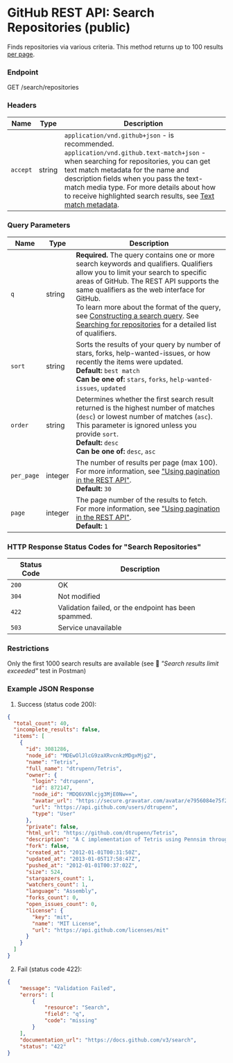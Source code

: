 # GitHub REST API: Search Repositories (public)

Finds repositories via various criteria. This method returns up to 100 results [per page](https://docs.github.com/rest/guides/using-pagination-in-the-rest-api).

### Endpoint

GET /search/repositories

### Headers

| Name     | Type   | Description                                                                                                                             |
|----------|--------|-----------------------------------------------------------------------------------------------------------------------------------------|
| `accept` | string | `application/vnd.github+json` - is recommended.<br>`application/vnd.github.text-match+json` - when searching for repositories, you can get text match metadata for the name and description fields when you pass the text-match media type. For more details about how to receive highlighted search results, see [Text match metadata](https://docs.github.com/rest/search/search#text-match-metadata).|

### Query Parameters

| Name       | Type      | Description                                                                                                                                                                                                          |
|------------|-----------|----------------------------------------------------------------------------------------------------------------------------------------------------------------------------------------------------------------------|
| `q`        | string    | **Required.** The query contains one or more search keywords and qualifiers. Qualifiers allow you to limit your search to specific areas of GitHub. The REST API supports the same qualifiers as the web interface for GitHub.<br>To learn more about the format of the query, see [Constructing a search query](https://docs.github.com/en/github/searching-for-information-on-github/constructing-a-search-query). See [Searching for repositories](https://docs.github.com/en/search-github/searching-on-github/searching-for-repositories) for a detailed list of qualifiers.                                                                                                                    |
| `sort`     | string    | Sorts the results of your query by number of stars, forks, help-wanted-issues, or how recently the items were updated.<br>**Default:** `best match`<br>**Can be one of:** `stars`, `forks`, `help-wanted-issues`, `updated`                                                                                                                                                                                                                                       |
| `order`    | string    | Determines whether the first search result returned is the highest number of matches (`desc`) or lowest number of matches (`asc`).<br>This parameter is ignored unless you provide `sort`.<br>**Default:** `desc`<br>**Can be one of:** `desc`, `asc`                                                                                                                                                                                                      |
| `per_page` | integer   | The number of results per page (max 100).<br>For more information, see ["Using pagination in the REST API"](https://docs.github.com/rest/guides/using-pagination-in-the-rest-api).<br>**Default:** `30`              |
| `page`     | integer   | The page number of the results to fetch.<br>For more information, see ["Using pagination in the REST API"](https://docs.github.com/rest/guides/using-pagination-in-the-rest-api).<br>**Default:** `1`                |

### HTTP Response Status Codes for "Search Repositories"

| Status Code | Description                                                                                     |
|-------------|-------------------------------------------------------------------------------------------------|
| `200`       | OK                                                                                              |
| `304`       | Not modified                                                                                    |
| `422`       | Validation failed, or the endpoint has been spammed.                                            |
| `503`       | Service unavailable                                                                             |

### Restrictions
Only the first 1000 search results are available (see 🧪 _"Search results limit exceeded"_ test in Postman)

### Example JSON Response
1. Success (status code 200):

```json
{
  "total_count": 40,
  "incomplete_results": false,
  "items": [
    {
      "id": 3081286,
      "node_id": "MDEwOlJlcG9zaXRvcnkzMDgxMjg2",
      "name": "Tetris",
      "full_name": "dtrupenn/Tetris",
      "owner": {
        "login": "dtrupenn",
        "id": 872147,
        "node_id": "MDQ6VXNlcjg3MjE0Nw==",
        "avatar_url": "https://secure.gravatar.com/avatar/e7956084e75f239de85d3a31bc172ace?d=https://a248.e.akamai.net/assets.github.com%2Fimages%2Fgravatars%2Fgravatar-user-420.png",
        "url": "https://api.github.com/users/dtrupenn",
        "type": "User"
      },
      "private": false,
      "html_url": "https://github.com/dtrupenn/Tetris",
      "description": "A C implementation of Tetris using Pennsim through LC4",
      "fork": false,
      "created_at": "2012-01-01T00:31:50Z",
      "updated_at": "2013-01-05T17:58:47Z",
      "pushed_at": "2012-01-01T00:37:02Z",
      "size": 524,
      "stargazers_count": 1,
      "watchers_count": 1,
      "language": "Assembly",
      "forks_count": 0,
      "open_issues_count": 0,
      "license": {
        "key": "mit",
        "name": "MIT License",
        "url": "https://api.github.com/licenses/mit"
      }
    }
  ]
}
```
2. Fail (status code 422):

```json
{
    "message": "Validation Failed",
    "errors": [
        {
            "resource": "Search",
            "field": "q",
            "code": "missing"
        }
    ],
    "documentation_url": "https://docs.github.com/v3/search",
    "status": "422"
}
```
